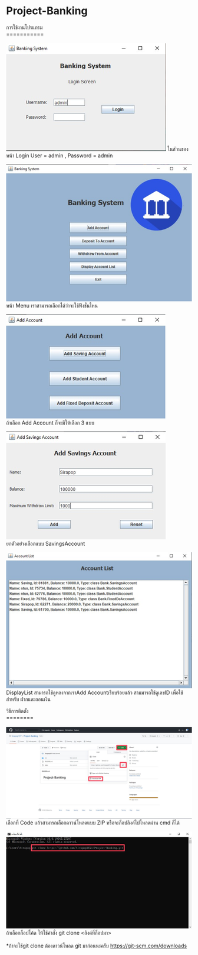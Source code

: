 # Project-Banking
การใช้งานโปรแกรม<br>
===========<br><br>
![T1](img/T1.jpg)
ในส่วนของหน้า Login User = admin , Password = admin<br>


![T2](img/T2.jpg)<br>
หน้า Menu เราสามารถเลือกได้ว่าจะใช้ฟังชั่นไหน



![T3](img/T3.jpg)<br>
ถ้าเลือก Add Account ก็จะมีให้เลือก 3 แบบ



![T4](img/T4.jpg)<br>
ยกตัวอย่างเลือกแบบ SavingsAccount


![T5](img/T5.jpg)<br>
DisplayList สามารถใช้ดูหลงจากเราAdd Accountเรียบร้อยแล้ว สามมารถใช้ดูเลขID เพื่อใช้สำหรับ ฝากและถอนเงิน<br>



วิธีการติดตั้ง<br>
========<br><br>
![D1](img/D1.jpg)<br>
เลือกที่ Code แล้วสามารถเลือกดาวน์โหลดแบบ ZIP หรือจะก็อปลิงค์ไปโหลดผ่าน cmd ก็ได้

![D2](img/D2.jpg)<br>
ถ้าเลือกก็อปโค้ด ให้ใช้คำสั่ง git clone <ลิงค์ที่ก็อปมา> <br> <br>
*ถ้าจะใช้git clone ต้องดาวน์โหลด git มาก่อนนะครับ https://git-scm.com/downloads